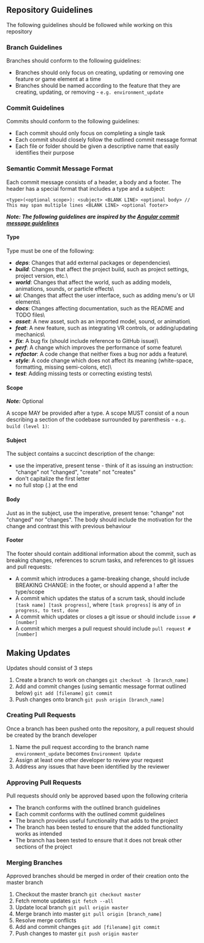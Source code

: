 ## Repository Guidelines

The following guidelines should be followed while working on this repository

### Branch Guidelines

Branches should conform to the following guidelines:

- Branches should only focus on creating, updating or removing one feature or game element at a time
- Branches should be named according to the feature that they are creating, updating, or removing - `e.g. environment_update`

### Commit Guidelines

Commits should conform to the following guidelines:

- Each commit should only focus on completing a single task
- Each commit should closely follow the outlined commit message format
- Each file or folder should be given a descriptive name that easily identifies their purpose

### Semantic Commit Message Format

Each commit message consists of a header, a body and a footer. The header has a special format that includes a type and a subject:

`<type>(<optional scope>): <subject> <BLANK LINE> <optional body> // This may span multiple lines <BLANK LINE> <optional footer>`

***Note: The following guidelines are inspired by the [Angular commit message guidelines](https://github.com/angular/angular/blob/22b96b9/CONTRIBUTING.md#-commit-message-guidelines)***

#### Type

Type must be one of the following:

- ***deps***: Changes that add external packages or dependencies\ 
- ***build***: Changes that affect the project build, such as project settings, project version, etc.\ 
- ***world***: Changes that affect the world, such as adding models, animations, sounds, or particle effects\ 
- ***ui***: Changes that affect the user interface, such as adding menu's or UI elements\ 
- ***docs***: Changes affecting documentation, such as the README and TODO files\ 
- ***asset***: A new asset, such as an imported model, sound, or animation\ 
- ***feat***: A new feature, such as integrating VR controls, or adding/updating mechanics\ 
- ***fix***: A bug fix (should include reference to GitHub issue)\ 
- ***perf***: A change which improves the performance of some feature\ 
- ***refactor***: A code change that neither fixes a bug nor adds a feature\ 
- ***style***: A code change which does not affect its meaning (white-space, formatting, missing semi-colons, etc)\ 
- ***test***: Adding missing tests or correcting existing tests\ 

#### Scope

***Note:*** Optional

A scope MAY be provided after a type. A scope MUST consist of a noun describing a section of the codebase surrounded by parenthesis - `e.g. build (level 1)`:

#### Subject

The subject contains a succinct description of the change:

- use the imperative, present tense - think of it as issuing an instruction: "change" not "changed", "create" not "creates" 
- don't capitalize the first letter 
- no full stop (.) at the end

#### Body

Just as in the subject, use the imperative, present tense: "change" not "changed" nor "changes". The body should include the motivation for the change and contrast this with previous behaviour

#### Footer

The footer should contain additional information about the commit, such as breaking changes, references to scrum tasks, and references to git issues and pull requests:

- A commit which introduces a game-breaking change, should include BREAKING CHANGE: in the footer, or should append a ! after the type/scope
- A commit which updates the status of a scrum task, should include `[task name] [task progress]`, where `[task progress]` is any of `in progress, to test, done`
- A commit which updates or closes a git issue or should include `issue #[number]`
- A commit which merges a pull request should include `pull request #[number]`

## Making Updates

Updates should consist of 3 steps

1. Create a branch to work on changes `git checkout -b [branch_name]`
2. Add and commit changes (using semantic message format outlined below) `git add [filename]` `git commit`
3. Push changes onto branch `git push origin [branch_name]`

### Creating Pull Requests

Once a branch has been pushed onto the repository, a pull request should be created by the branch developer

1. Name the pull request according to the branch name `environment_update` becomes `Environment Update`
2. Assign at least one other developer to review your request
3. Address any issues that have been identified by the reviewer

### Approving Pull Requests

Pull requests should only be approved based upon the following criteria

- The branch conforms with the outlined branch guidelines
- Each commit conforms with the outlined commit guidelines
- The branch provides useful functionality that adds to the project
- The branch has been tested to ensure that the added functionality works as intended
- The branch has been tested to ensure that it does not break other sections of the project

### Merging Branches

Approved branches should be merged in order of their creation onto the master branch

1. Checkout the master branch `git checkout master`
2. Fetch remote updates `git fetch --all`
3. Update local branch `git pull origin master`
3. Merge branch into master `git pull origin [branch_name]`
4. Resolve merge conflicts
5. Add and commit changes `git add [filename]` `git commit`
6. Push changes to master `git push origin master`
